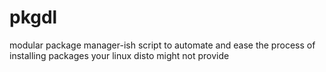 # pkgdl
modular package manager-ish script to automate and ease the process of installing packages your linux disto might not provide
